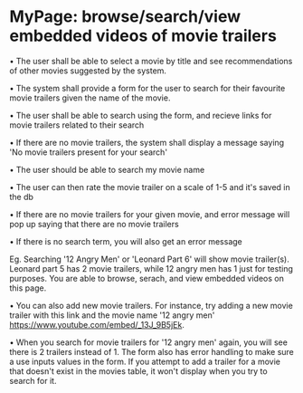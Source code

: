 # MyPage: browse/search/view embedded videos of movie trailers

• The user shall be able to select a movie by title and see recommendations of other movies suggested by the system.

• The system shall provide a form for the user to search for their favourite movie trailers given the name of the movie.

• The user shall be able to search using the form, and recieve links for movie trailers related to their search

• If there are no movie trailers, the system shall display a message saying 'No movie trailers present for your search'

• The user should be able to search my movie name 

• The user can then rate the movie trailer on a scale of 1-5 and it's saved in the db

• If there are no movie trailers for your given movie, and error message will pop up saying that there are no movie trailers

• If there is no search term, you will also get an error message

Eg. Searching '12 Angry Men' or 'Leonard Part 6' will show movie trailer(s). Leonard part 5 has 2 movie trailers, while 12 angry men has 1 just for testing
purposes. You are able to browse, serach, and view embedded videos on this page.

• You can also add new movie trailers. For instance, try adding a new movie trailer with this link and the movie name '12 angry men' https://www.youtube.com/embed/_13J_9B5jEk.

• When you search for movie trailers for '12 angry men' again, you will see there is 2 trailers instead of 1. The form also has error handling to make sure a use inputs values in the form. If you attempt to add a trailer for a movie that doesn't exist in the movies table, it won't display when you try to search for it.

